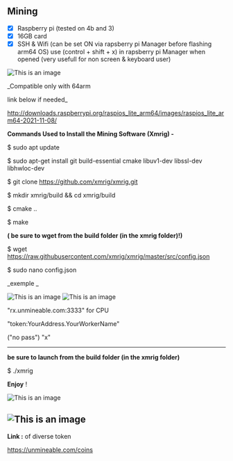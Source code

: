 ## Mining 

- [x] Raspberry pi (tested on 4b and 3) 
- [x] 16GB card   
- [x] SSH  & Wifi (can be set ON via rapsberry pi Manager before flashing arm64 OS) use (control + shift + x) in rapsberry pi Manager when opened 
     (very usefull for non screen & keyboard user)

![This is an image](https://github.com/cryptonobo/MinnigTools/blob/master/istockphoto-1170634914-612x612.jpg)

_Compatible only with 64arm 

link below if needed_

http://downloads.raspberrypi.org/raspios_lite_arm64/images/raspios_lite_arm64-2021-11-08/


**Commands Used to Install the Mining Software (Xmrig) -**

$ sudo apt update

$ sudo apt-get install git build-essential cmake libuv1-dev libssl-dev libhwloc-dev

$ git clone https://github.com/xmrig/xmrig.git

$ mkdir xmrig/build && cd xmrig/build

$ cmake .. 

$ make 


**( be sure to wget from the build folder (in the xmrig folder)!)**

$ wget https://raw.githubusercontent.com/xmrig/xmrig/master/src/config.json


$ sudo nano config.json 

_exemple _

![This is an image](https://github.com/cryptonobo/MinnigTools/blob/master/Screenshot%202021-11-16%20at%2006.45.36.png)
![This is an image](https://github.com/cryptonobo/MinnigTools/blob/master/Screenshot%202021-11-16%20at%2006.45.28.png)

"rx.unmineable.com:3333" for CPU 

"token:YourAddress.YourWorkerName"

("no pass") "x"

------------

**be sure to launch from the build folder (in the xmrig folder)**

$ ./xmrig 


**Enjoy** !

![This is an image](https://github.com/cryptonobo/Mining-XMRIG-various-coin-/blob/master/Screenshot%202021-11-16%20at%2007.06.49.png)

![This is an image](https://github.com/cryptonobo/Mining-XMRIG-various-coin-/blob/master/Screenshot%202021-11-16%20at%2007.06.55.png)
-------------


**Link :**  of diverse token 

https://unmineable.com/coins

